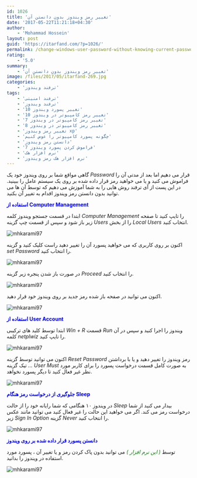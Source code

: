 ```yaml
---
id: 1026
title: 'تغییر رمز ویندوز بدون دانستن آن'
date: '2017-05-22T11:21:18+04:30'
author:
    - 'Mohammad Hossein'
layout: post
guid: 'https://itarfand.com/?p=1026/'
permalink: /change-windows-user-password-without-knowing-current-password/
rating:
    - '5.0'
summary:
    - 'تغییر رمز ویندوز بدون دانستن آن'
image: /files/2017/05/itarfand-269.jpg
categories:
    - 'ترفند ویندوز'
tags:
    - 'ترفند امنیتی'
    - 'ترفند ویندوز'
    - 'تغییر پسورد ویندوز 10'
    - 'تغییر رمز کامپیوتر در ویندوز 10'
    - 'تغییر رمز کامپیوتر در ویندوز 7'
    - 'تغییر رمز کامپیوتر در ویندوز 8'
    - 'تغییر رمز ویندوز xp'
    - 'چگونه پسورد کامپیوتر را عوض کنیم'
    - 'دانستن رمز ویندوز'
    - 'فراموش كردن پسورد ویندوز 7'
    - 'نرم افزار هک'
    - 'نرم افزار هک رمز ویندوز'
---
```


گاهی مواقع شما بر روی ویندوز خود یک *Password* قرار می دهیم اما بعد از مدتی آن را فراموش می کنید و یا می خواهید رمز قرار داده شده بر روی یک سیستم عامل را ببینید. در این پست از آی ترفند روش هایی را به شما آموزش می دهیم که توسط آن ها می توانید بدون دانستن رمز ویندوز اقدام به تغییر آن بکنید.

<span style="color: #0000ff;">**استفاده از Computer Management**</span>

ابتدا در قسمت جستجو ویندوز کلمه *Computer Management* را تایپ کنید تا صفحه زیر باز شود و سپس از قسمت چپ گزینه *Users* را از بخش *Local Users* انتخاب کنید.

![mhkarami97](/files/2017/05/itarfand-261.jpg)

اکنون بر روی کاربری که می خواهید پسورد آن را تغییر دهید راست کلیک کنید و گزینه *set Password* را انتخاب کنید.

![mhkarami97](/files/2017/05/itarfand-262.jpg)

در صورت باز شدن پنجره زیر گزینه *Proceed* را انتخاب کنید.

![mhkarami97](/files/2017/05/itarfand-263.jpg)

اکنون می توانید در صفحه باز شده رمز جدید بر روی ویندوز خود قرار دهید.

![mhkarami97](/files/2017/05/itarfand-264.jpg)

<span style="color: #0000ff;">**استفاده از User Account**</span>

ابتدا توسط کلید های ترکیبی *Win + R* قسمت *Run* ویندوز را اجرا کنید و سپس در آن کلمه *netplwiz* را تایپ کنید.

![mhkarami97](/files/2017/05/itarfand-265.jpg)

اکنون می توانید توسط گزینه *Reset Password* رمز ویندوز را تغییر دهید و یا با برداشتن تیک گزینه *… User Must* به صورت کامل قسمت درخواست پسورد را برای کاربر مورد نظر غیر فعال کنید تا دیگر پسورد نخواهد.

![mhkarami97](/files/2017/05/itarfand-266.jpg)

<span style="color: #0000ff;">**جلوگیری از درخواست رمز هنگام Sleep**</span>

در ویندوز ۱۰ هنگامی که شما رایانه خود را از حالت *Sleep* بیدار می کنید از شما درخواست رمز می کند. اگر می خواهید این حالت را غیر فعال کنید می توانید مانند عکس زیر *Sign In Option* گزینه *Never* را انتخاب کنید.

![mhkarami97](/files/2017/05/itarfand-267.jpg)

<span style="color: #0000ff;">**دانستن پسورد قرار داده شده بر روی ویندوز**</span>

توسط<span style="color: #008000;"> *( این نرم افزار )*</span> می توانید بدون پاک کردن رمز و یا تغییر آن ، پسورد مورد استفاده در ویندوز را بدانید.

![mhkarami97](/files/2017/05/itarfand-268.jpg)